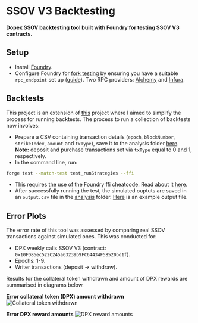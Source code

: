 # SSOV V3 Backtesting

**Dopex SSOV backtesting tool built with Foundry for testing SSOV V3 contracts.**

## Setup

- Install [Foundry](https://github.com/foundry-rs/foundry).
- Configure Foundry for [fork testing](https://book.getfoundry.sh/forge/fork-testing) by ensuring you have a suitable `rpc_endpoint` set up ([guide](https://book.getfoundry.sh/cheatcodes/rpc?highlight=rpc#description)). Two RPC providers: [Alchemy](https://www.alchemy.com/) and [Infura](https://infura.io/).

## Backtests

This project is an extension of [this](https://github.com/lumoswiz/DopexSsovBacktesting) project where I aimed to simplify the process for running backtests. The process to run a collection of backtests now involves:

- Prepare a CSV containing transaction details (`epoch`, `blockNumber`, `strikeIndex`, `amount` and `txType`), save it to the analysis folder [here](./analysis/). **Note:** deposit and purchase transactions set via `txType` equal to 0 and 1, respectively.
- In the command line, run:

```sh
forge test --match-test test_runStrategies --ffi
```

- This requires the use of the Foundry ffi cheatcode. Read about it [here](https://book.getfoundry.sh/cheatcodes/ffi).
- After successfully running the test, the simulated ouptuts are saved in an `output.csv` file in the [analysis](./analysis/) folder. [Here](./analysis/example_output.csv) is an example output file.

## Error Plots

The error rate of this tool was assessed by comparing real SSOV transactions against simulated ones. This was conducted for:

- DPX weekly calls SSOV V3 (contract: `0x10FD85ec522C245a63239b9FC64434F58520bd1f`).
- Epochs: 1-9.
- Writer transactions (deposit -> withdraw).

Results for the collateral token withdrawn and amount of DPX rewards are summarised in diagrams below.

**Error collateral token (DPX) amount withdrawn**
![Collateral token withdrawn](/analysis/img/collateral_error.png)

**Error DPX reward amounts**
![DPX reward amounts](/analysis/img/dpx_withdraw_error.png)
